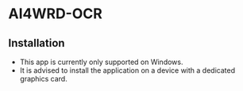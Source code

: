 # AI4WRD-OCR
## Installation
* This app is currently only supported on Windows.
* It is advised to install the application on a device with a dedicated graphics card.





